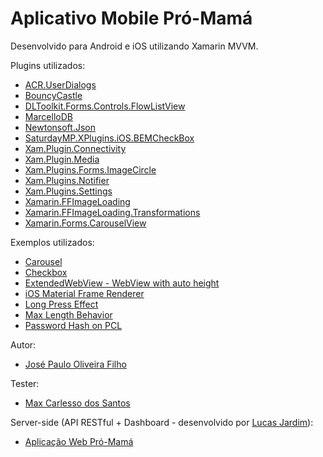 # Aplicativo Mobile Pró-Mamá 

Desenvolvido para Android e iOS utilizando Xamarin MVVM.


Plugins utilizados:
- [ACR.UserDialogs](https://www.nuget.org/packages/Acr.UserDialogs/)
- [BouncyCastle](https://www.nuget.org/packages/BouncyCastle/)
- [DLToolkit.Forms.Controls.FlowListView](https://www.nuget.org/packages/DLToolkit.Forms.Controls.FlowListView)
- [MarcelloDB](https://www.nuget.org/packages/MarcelloDB/)
- [Newtonsoft.Json](https://www.nuget.org/packages/Newtonsoft.Json/)
- [SaturdayMP.XPlugins.iOS.BEMCheckBox](https://www.nuget.org/packages/SaturdayMP.XPlugins.iOS.BEMCheckBox/)
- [Xam.Plugin.Connectivity](http://www.nuget.org/packages/Xam.Plugin.Connectivity)
- [Xam.Plugin.Media](http://www.nuget.org/packages/Xam.Plugin.Media)
- [Xam.Plugins.Forms.ImageCircle](https://www.nuget.org/packages/Xam.Plugins.Forms.ImageCircle)
- [Xam.Plugins.Notifier](https://www.nuget.org/packages/Xam.Plugins.Notifier/)
- [Xam.Plugins.Settings](https://www.nuget.org/packages/Xam.Plugins.Settings)
- [Xamarin.FFImageLoading](https://www.nuget.org/packages/Xamarin.FFImageLoading)
- [Xamarin.FFImageLoading.Transformations](https://www.nuget.org/packages/Xamarin.FFImageLoading.Transformations)
- [Xamarin.Forms.CarouselView](https://www.nuget.org/packages/Xamarin.Forms.CarouselView/)

Exemplos utilizados:
- [Carousel](http://hot-totem.com/blog/post/carouselview-pageindicators-xamarinforms)
- [Checkbox](https://alexdunn.org/2018/04/10/xamarin-tip-build-your-own-checkbox-in-xamarin-forms/)
- [ExtendedWebView - WebView with auto height](http://lukealderton.com/blog/posts/2016/may/autocustom-height-on-xamarin-forms-webview-for-android-and-ios/)
- [iOS Material Frame Renderer](https://alexdunn.org/2017/05/01/xamarin-tips-making-your-ios-frame-shadows-more-material/)
- [Long Press Effect](https://alexdunn.org/2017/12/27/xamarin-tip-xamarin-forms-long-press-effect/)
- [Max Length Behavior](https://forums.xamarin.com/discussion/19285/max-length-on-entry)
- [Password Hash on PCL](www.thomas-weller.de/en/a-secure-password-hashing-implementation-for-pcls/)

Autor:
- [José Paulo Oliveira Filho](https://github.com/agharium/)

Tester:
- [Max Carlesso dos Santos](https://github.com/maxcarlesso)

Server-side (API RESTful + Dashboard - desenvolvido por [Lucas Jardim](https://github.com/lucasjardi/)):
- [Aplicação Web Pró-Mamá](https://github.com/lucasjardi/promama-alpha)

